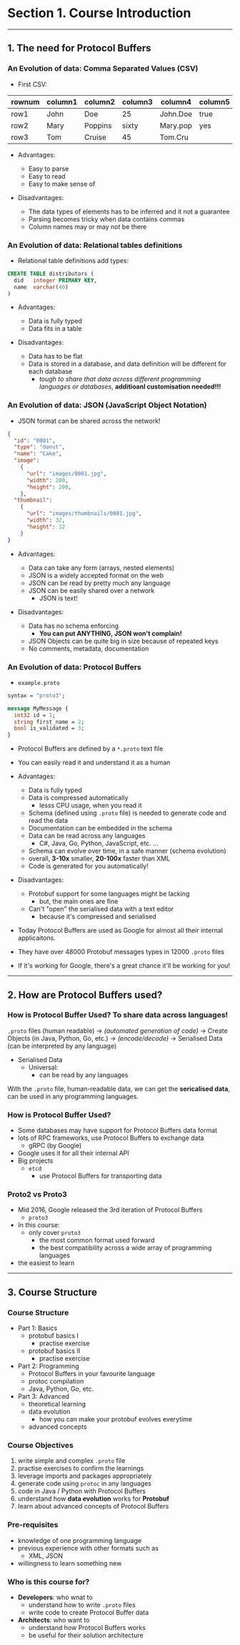 # Section 1. Course Introduction

---

## 1. The need for Protocol Buffers

### An Evolution of data: **Comma Separated Values (CSV)**

* First CSV:

| rownum | column1 | column2 | column3 | column4 | column5 | column6 |
| --- | --- | --- | --- | --- | --- | --- |
| row1 | John | Doe | 25 | John.Doe | true | OK |
| row2 | Mary | Poppins | sixty | Mary.pop | yes | OK |
| row3 | Tom | Cruise | 45 | Tom.Cru |  |  |

* Advantages:
  * Easy to parse
  * Easy to read
  * Easy to make sense of

* Disadvantages:
  * The data types of elements has to be inferred and it not a guarantee
  * Parsing becomes tricky when data contains commas
  * Column names may or may not be there

### An Evolution of data: **Relational tables definitions**

* Relational table definitions add types:

```sql
CREATE TABLE distributors (
  did   integer PRIMARY KEY,
  name  varchar(40)
)
```

* Advantages:
  * Data is fully typed
  * Data fits in a table

* Disadvantages:
  * Data has to be flat
  * Data is stored in a database, and data definition will be different for each database
    * *tough to share that data across different programming languages or databases*, **additioanl customisation needed!!!**

### An Evolution of data: **JSON (JavaScript Object Notation)**

* JSON format can be shared across the network!

```json
{
  "id": "0001",
  "type": "donut",
  "name": "Cake",
  "image":
    {
      "url": "images/0001.jpg",
      "width": 200,
      "height": 200,
    },
  "thumbnail":
    {
      "url": "images/thumbnails/0001.jpg",
      "width": 32,
      "height": 32
    }
}
```

* Advantages:
  * Data can take any form (arrays, nested elements)
  * JSON is a widely accepted format on the web
  * JSON can be read by pretty much any language
  * JSON can be easily shared over a network
    * JSON is text!

* Disadvantages:
  * Data has no schema enforcing
    * **You can put ANYTHING, JSON won't complain!**
  * JSON Objects can be quite big in size because of repeated keys
  * No comments, metadata, documentation

### An Evolution of data: **Protocol Buffers**

* `example.proto`

```proto
syntax = "proto3";

message MyMessage {
  int32 id = 1;
  string first_name = 2;
  bool is_validated = 3;
}
```

* Protocol Buffers are defined by a `*.proto` text file
* You can easily read it and understand it as a human

* Advantages:
  * Data is fully typed
  * Data is compressed automatically
    * lesss CPU usage, when you read it
  * Schema (defined using `.proto` file) is needed to generate code and read the data
  * Documentation can be embedded in the schema
  * Data can be read across any languages
    * C#, Java, Go, Python, JavaScript, etc. ...
  * Schema can evolve over time, in a safe manner (schema evolution)
  * overall, **3-10x** smaller, **20-100x** faster than XML
  * Code is generated for you automatically!

* Disadvantages:
  * Protobuf support for some languages might be lacking
    * but, the main ones are fine
  * Can't "open" the serialised data with a text editor
    * because it's compressed and serialised

* Today Protocol Buffers are used as Google for almost all their internal applicaitons.
* They have over 48000 Protobuf messages types in 12000 `.proto` files
* If it's working for Google, there's a great chance it'll be working for you!

---

## 2. How are Protocol Buffers used?

### How is Protocol Buffer Used? **To share data across languages!**

`.proto` files (human readable) -> *(automated generation of code)* -> Create Objects (in Java, Python, Go, etc.) -> *(encode/decode)* -> Serialised Data (can be interpreted by any language)

* Serialised Data
  * Universal:
    * can be read by any languages

With the `.proto` file, human-readable data, we can get the **sericalised data**, can be used in any programming languages.

### How is Protocol Buffer Used?

* Some databases may have support for Protocol Buffers data format
* lots of RPC frameworks, use Protocol Buffers to exchange data
  * gRPC (by Google)
* Google uses it for all their internal API
* Big projects
  * `etcd`
    * use Protocol Buffers for transporting data

### Proto2 vs Proto3

* Mid 2016, Google released the 3rd iteration of Protocol Buffers
  * `proto3`
* In this course:
  * only cover `proto3`
    * the most common format used forward
    * the best compatibility across a wide array of programming languages
* the easiest to learn

---


## 3. Course Structure

### Course Structure

* Part 1: Basics
  * protobuf basics I
    * practise exercise
  * protobuf basics II
    * practise exercise
* Part 2: Programming
  * Protocol Buffers in your favourite language
  * protoc compilation
  * Java, Python, Go, etc.
* Part 3: Advanced
  * theoretical learning
  * data evolution
    * how you can make your protobuf evolves everytime
  * advanced concepts

### Course Objectives

1. write simple and complex `.proto` file
2. practise exercises to confirm the learnings
3. leverage imports and packages appropriately
4. generate code using `protoc` in any languages
5. code in Java / Python with Protocol Buffers
6. understand how **data evolution** works for **Protobuf**
7. learn about advanced concepts of Protocol Buffers

### Pre-requisites

* knowledge of one programming language
* previous experience with other formats such as
  * XML, JSON
* willingness to learn something new

### Who is this course for?

* **Developers**: who wnat to
  * understand how to write `.proto` files
  * write code to create Protocol Buffer data
* **Architects**: who want to
  * understand how Protocol Buffers works
  * be useful for their solution architecture
